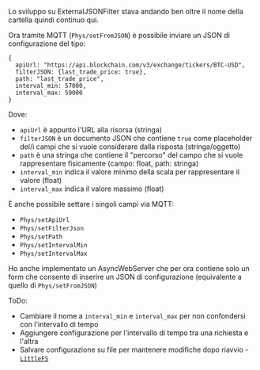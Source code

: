Lo sviluppo su ExternalJSONFilter stava andando ben oltre il nome della cartella quindi continuo qui.

Ora tramite MQTT (``Phys/setFromJSON``) è possibile inviare un JSON di configurazione del tipo:

    {
      apiUrl: "https://api.blockchain.com/v3/exchange/tickers/BTC-USD",
      filterJSON: {last_trade_price: true},
      path: "last_trade_price",
      interval_min: 57000,
      interval_max: 59000
    }
  
  Dove:
- ``apiUrl`` è appunto l'URL alla risorsa (stringa)
- ``filterJSON`` è un documento JSON che contiene ``true`` come placeholder del/i campi che si vuole considerare dalla risposta (stringa/oggetto)
- ``path`` è una stringa che contiene il "percorso" del campo che si vuole rappresentare fisicamente (campo: float, path: stringa)
- ``interval_min`` indica il valore minimo della scala per rappresentare il valore (float)
- ``interval_max`` indica il valore massimo (float)

È anche possibile settare i singoli campi via MQTT:
- ``Phys/setApiUrl``
- ``Phys/setFilterJson``
- ``Phys/setPath``
- ``Phys/setIntervalMin``
- ``Phys/setIntervalMax``

Ho anche implementato un AsyncWebServer che per ora contiene solo un form che consente di inserire un JSON di configurazione (equivalente a quello di ``Phys/setFromJSON``)

ToDo:
- Cambiare il nome a ``interval_min`` e ``interval_max`` per non confondersi con l'intervallo di tempo
- Aggiungere configurazione per l'intervallo di tempo tra una richiesta e l'altra
- Salvare configurazione su file per mantenere modifiche dopo riavvio - [``LittleFS``](https://arduino-esp8266.readthedocs.io/en/latest/filesystem.html)
